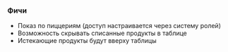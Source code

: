 ### Фичи

- Показ по пиццериям (доступ настраивается через систему ролей)
- Возможность скрывать списанные продукты в таблице
- Истекающие продукты будут вверху таблицы